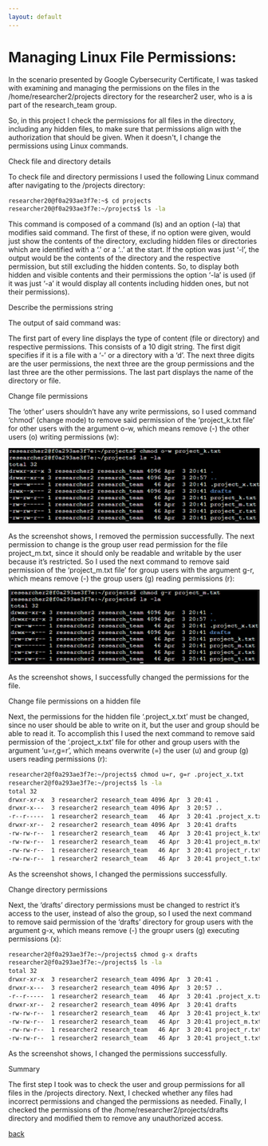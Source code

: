 ```yaml
---
layout: default
---
```


# Managing Linux File Permissions: 

In the scenario presented by Google Cybersecurity Certificate, I was tasked with examining and managing the permissions on the files in the /home/researcher2/projects directory for the researcher2 user, who is a is part of the research_team group. 

So, in this project I check the permissions for all files in the directory, including any hidden files, to make sure that permissions align with the authorization that should be given. When it doesn't, I change the permissions using Linux commands. 


Check file and directory details 

To check file and directory permissions I used the following Linux command after navigating to the /projects directory: 

```bash
researcher20@f0a293ae3f7e:~$ cd projects
researcher20@f0a293ae3f7e:~/projects$ ls -la
```
This command is composed of a command (ls) and an option (-la) that modifies said command. The first of these, if no option were given, would just show the contents of the directory, excluding hidden files or directories which are identified with a ‘.’ or a ‘..’ at the start. If the option was just ‘-l’, the output would be the contents of the directory and the respective permission, but still excluding the hidden contents. So, to display both hidden and visible contents and their permissions the option ‘-la’ is used (if it was just ‘-a’ it would display all contents including hidden ones, but not their permissions). 

Describe the permissions string 

The output of said command was: 



The first part of every line displays the type of content (file or directory) and respective permissions. This consists of a 10 digit string. The first digit specifies if it is a file with a ‘-’ or a directory with a ‘d’. The next three digits are the user permissions, the next three are the group permissions and the last three are the other permissions. The last part displays the name of the directory or file.  

Change file permissions 

The ‘other’ users shouldn’t have any write permissions, so I used command ‘chmod’ (change mode) to remove said permission of the ‘project_k.txt file’ for other users with the argument o-w, which means remove (-) the other users (o) writing permissions (w): 

![LinuxPerm3](https://github.com/Rafael-Santamaria-Ortega/Rafael-Santamaria-Ortega.github.io/blob/main/LinuxPerm3.png)

As the screenshot shows, I removed the permission successfully. The next permission to change is the group user read permission for the file project_m.txt, since it should only be readable and writable by the user because it’s restricted. So I used the next command to remove said permission of the ‘project_m.txt file’ for group users with the argument g-r, which means remove (-) the group users (g) reading permissions (r): 

![LinuxPerm4](https://github.com/Rafael-Santamaria-Ortega/Rafael-Santamaria-Ortega.github.io/blob/main/LinuxPerm4.png) 

As the screenshot shows, I successfully changed the permissions for the file.  

Change file permissions on a hidden file 

Next, the permissions for the hidden file ‘.project_x.txt’ must be changed, since no user should be able to write on it, but the user and group should be able to read it. To accomplish this I used the next command to remove said permission of the ‘.project_x.txt’ file for other and group users with the argument ‘u=r,g=r’, which means overwrite (=) the user (u) and group (g) users reading permissions (r): 

```bash
researcher2@f0a293ae3f7e:~/projects$ chmod u=r, g=r .project_x.txt
researcher2@f0a293ae3f7e:~/projects$ ls -la
total 32
drwxr-xr-x  3 researcher2 research_team 4096 Apr  3 20:41 .
drwxr-x---  3 researcher2 research_team 4096 Apr  3 20:57 ..
-r--r-----  1 researcher2 research_team   46 Apr  3 20:41 .project_x.txt
drwxr-xr--  2 researcher2 research_team 4096 Apr  3 20:41 drafts
-rw-rw-r--  1 researcher2 research_team   46 Apr  3 20:41 project_k.txt
-rw-rw-r--  1 researcher2 research_team   46 Apr  3 20:41 project_m.txt
-rw-rw-r--  1 researcher2 research_team   46 Apr  3 20:41 project_r.txt
-rw-rw-r--  1 researcher2 research_team   46 Apr  3 20:41 project_t.txt
```

As the screenshot shows, I changed the permissions successfully. 

Change directory permissions 

Next, the ‘drafts’ directory permissions must be changed to restrict it’s access to the user, instead of also the group, so I used the next command to remove said permission of the ‘drafts’ directory for group users with the argument g-x, which means remove (-) the groupr users (g) executing permissions (x): 

```bash
researcher2@f0a293ae3f7e:~/projects$ chmod g-x drafts
researcher2@f0a293ae3f7e:~/projects$ ls -la
total 32
drwxr-xr-x  3 researcher2 research_team 4096 Apr  3 20:41 .
drwxr-x---  3 researcher2 research_team 4096 Apr  3 20:57 ..
-r--r-----  1 researcher2 research_team   46 Apr  3 20:41 .project_x.txt
drwxr-xr--  2 researcher2 research_team 4096 Apr  3 20:41 drafts
-rw-rw-r--  1 researcher2 research_team   46 Apr  3 20:41 project_k.txt
-rw-rw-r--  1 researcher2 research_team   46 Apr  3 20:41 project_m.txt
-rw-rw-r--  1 researcher2 research_team   46 Apr  3 20:41 project_r.txt
-rw-rw-r--  1 researcher2 research_team   46 Apr  3 20:41 project_t.txt
```

As the screenshot shows, I changed the permissions successfully. 

Summary 

The first step I took was to check the user and group permissions for all files in the /projects directory. Next, I checked whether any files had incorrect permissions and changed the permissions as needed. Finally, I checked the permissions of the /home/researcher2/projects/drafts directory and modified them to remove any unauthorized access. 

[back](./)
